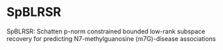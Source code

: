 # SpBLRSR
SpBLRSR: Schatten p-norm constrained bounded low-rank subspace recovery for predicting N7-methylguanosine (m7G)-disease associations 
